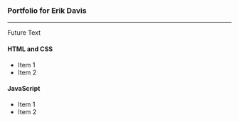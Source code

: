 ### Portfolio for Erik Davis
***

Future Text

#### HTML and CSS
* Item 1
* Item 2

#### JavaScript
* Item 1
* Item 2
